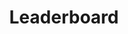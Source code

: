---
layout: page
permalink: /leaderboard/
title: Leaderboard
description:  
nav: true
nav_order: 7
---